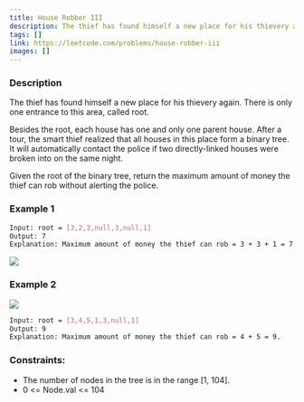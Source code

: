 ```yaml
---
title: House Robber III
description: The thief has found himself a new place for his thievery again. There is only one entrance to this area, called root.
tags: []
link: https://leetcode.com/problems/house-robber-iii
images: []
---
```


### Description

The thief has found himself a new place for his thievery again. There is only one entrance to this area, called root.

Besides the root, each house has one and only one parent house. After a tour, the smart thief realized that all houses in this place form a binary tree. It will automatically contact the police if two directly-linked houses were broken into on the same night.

Given the root of the binary tree, return the maximum amount of money the thief can rob without alerting the police.

### Example 1

```bash
Input: root = [3,2,3,null,3,null,1]
Output: 7
Explanation: Maximum amount of money the thief can rob = 3 + 3 + 1 = 7.
```

![](https://assets.leetcode.com/uploads/2021/03/10/rob1-tree.jpg)

### Example 2

![](https://assets.leetcode.com/uploads/2021/03/10/rob2-tree.jpg)

```bash
Input: root = [3,4,5,1,3,null,1]
Output: 9
Explanation: Maximum amount of money the thief can rob = 4 + 5 = 9.
```

### Constraints:

- The number of nodes in the tree is in the range [1, 104].
- 0 <= Node.val <= 104